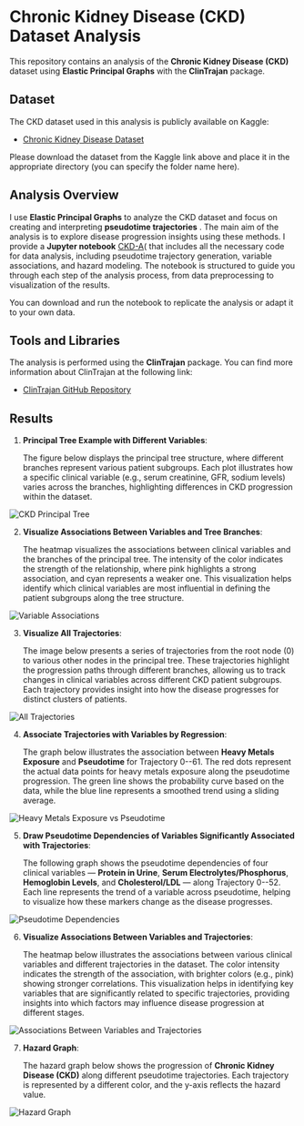 # Chronic Kidney Disease (CKD) Dataset Analysis

This repository contains an analysis of the **Chronic Kidney Disease (CKD)** dataset using **Elastic Principal Graphs** with the **ClinTrajan** package.

## Dataset

The CKD dataset used in this analysis is publicly available on Kaggle:

- [Chronic Kidney Disease Dataset](https://www.kaggle.com/datasets/rabieelkharoua/chronic-kidney-disease-dataset-analysis/)

Please download the dataset from the Kaggle link above and place it in the appropriate directory (you can specify the folder name here).

## Analysis Overview

I use **Elastic Principal Graphs** to analyze the CKD dataset and focus on creating and interpreting **pseudotime trajectories** . The main aim of the analysis is to explore disease progression insights using these methods.
I provide a **Jupyter notebook** [CKD-A](./CKD-A.ipynb)( that includes all the necessary code for data analysis, including pseudotime trajectory generation, variable associations, and hazard modeling. The notebook is structured to guide you through each step of the analysis process, from data preprocessing to visualization of the results.

You can download and run the notebook to replicate the analysis or adapt it to your own data.
## Tools and Libraries

The analysis is performed using the **ClinTrajan** package. You can find more information about ClinTrajan at the following link:

- [ClinTrajan GitHub Repository](https://github.com/auranic/ClinTrajan)

## Results 
1. **Principal Tree Example with Different Variables**: 
   
   The figure below displays the principal tree structure, where different branches represent various patient subgroups. Each plot illustrates how a specific clinical variable (e.g., serum creatinine, GFR, sodium levels) varies across the branches, highlighting differences in CKD progression within the dataset.

![CKD Principal Tree](./image/principal_tree_visexamples_CKD.png)

2. **Visualize Associations Between Variables and Tree Branches**:

   The heatmap visualizes the associations between clinical variables and the branches of the principal tree. The intensity of the color indicates the strength of the relationship, where pink highlights a strong association, and cyan represents a weaker one. This visualization helps identify which clinical variables are most influential in defining the patient subgroups along the tree structure.

![Variable Associations](./image/assoc_branches.png)


3. **Visualize All Trajectories**:

   The image below presents a series of trajectories from the root node (0) to various other nodes in the principal tree. These trajectories highlight the progression paths through different branches, allowing us to track changes in clinical variables across different CKD patient subgroups. Each trajectory provides insight into how the disease progresses for distinct clusters of patients.

![All Trajectories](./image/trajectories.png)


4. **Associate Trajectories with Variables by Regression**:

   The graph below illustrates the association between **Heavy Metals Exposure** and **Pseudotime** for Trajectory 0--61. The red dots represent the actual data points for heavy metals exposure along the pseudotime progression. The green line shows the probability curve based on the data, while the blue line represents a smoothed trend using a sliding average. 

![Heavy Metals Exposure vs Pseudotime](./image/Tra-P.png)

5. **Draw Pseudotime Dependencies of Variables Significantly Associated with Trajectories**:

   The following graph shows the pseudotime dependencies of four clinical variables — **Protein in Urine**, **Serum Electrolytes/Phosphorus**, **Hemoglobin Levels**, and **Cholesterol/LDL** — along Trajectory 0--52. Each line represents the trend of a variable across pseudotime, helping to visualize how these markers change as the disease progresses. 

![Pseudotime Dependencies](./image/Trajectory:0--52.png)


6. **Visualize Associations Between Variables and Trajectories**:

   The heatmap below illustrates the associations between various clinical variables and different trajectories in the dataset. The color intensity indicates the strength of the association, with brighter colors (e.g., pink) showing stronger correlations. This visualization helps in identifying key variables that are significantly related to specific trajectories, providing insights into which factors may influence disease progression at different stages.

![Associations Between Variables and Trajectories](./image/associations_trajectories.png)

7. **Hazard Graph**:

   The hazard graph below shows the progression of **Chronic Kidney Disease (CKD)** along different pseudotime trajectories. Each trajectory is represented by a different color, and the y-axis reflects the hazard value.

![Hazard Graph](./image/haz.png)
